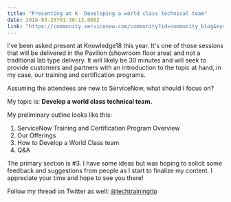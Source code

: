 ```yaml
---
title: "Presenting at K  Developing a world class technical team"
date: 2018-03-28T01:30:12.000Z
link: "https://community.servicenow.com/community?id=community_blog&sys_id=88f1d2eadbcddfc42e247a9e0f9619d2"
---
```

<p>I&#39;ve been asked present at Knowledge18 this year. It&#39;s one of those sessions that will be delivered in the Pavilion (showroom floor area) and not a traditional lab type delivery. It will likely be 30 minutes and will seek to provide customers and partners with an introduction to the topic at hand, in my case, our training and certification programs.</p>
<p>Assuming the attendees are new to ServiceNow, what should I focus on?</p>
<p>My topic is: <strong>Develop a world class technical team. </strong></p>
<p>My preliminary outline looks like this:</p>
<ol><li>ServiceNow Training and Certification Program Overview</li><li>Our Offerings</li><li>How to Develop a World Class team</li><li>Q&amp;A</li></ol>
<p>The primary section is #3. I have some ideas but was hoping to solicit some feedback and suggestions from people as I start to finalize my content. I appreciate your time and hope to see you there!</p>
<p>Follow my thread on Twitter as well: <a title="&#64;techtrainingtip" href="https://twitter.com/techtrainingtip" rel="nofollow">&#64;techtrainingtip</a></p>
<p> </p>